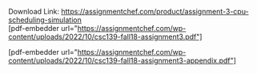 Download Link: https://assignmentchef.com/product/assignment-3-cpu-scheduling-simulation
<br>
[pdf-embedder url="https://assignmentchef.com/wp-content/uploads/2022/10/csc139-fall18-assignment3.pdf"]

[pdf-embedder url="https://assignmentchef.com/wp-content/uploads/2022/10/csc139-fall18-assignment3-appendix.pdf"]